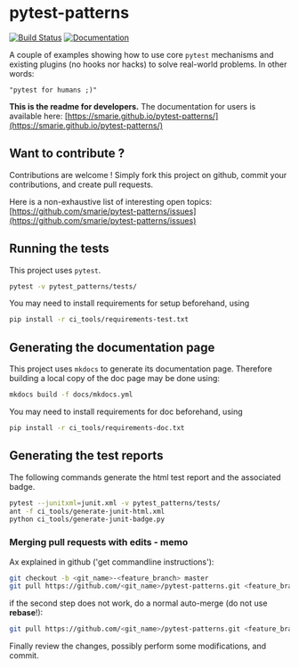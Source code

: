 # pytest-patterns

[![Build Status](https://travis-ci.org/smarie/pytest-patterns.svg?branch=master)](https://travis-ci.org/smarie/pytest-patterns) [![Documentation](https://img.shields.io/badge/docs-latest-blue.svg)](https://smarie.github.io/pytest-patterns/)

A couple of examples showing how to use core `pytest` mechanisms and existing plugins (no hooks nor hacks) to solve real-world problems. In other words:
 
    "pytest for humans ;)"

**This is the readme for developers.** The documentation for users is available here: [https://smarie.github.io/pytest-patterns/](https://smarie.github.io/pytest-patterns/)


## Want to contribute ?

Contributions are welcome ! Simply fork this project on github, commit your contributions, and create pull requests.

Here is a non-exhaustive list of interesting open topics: [https://github.com/smarie/pytest-patterns/issues](https://github.com/smarie/pytest-patterns/issues)

## Running the tests

This project uses `pytest`.

```bash
pytest -v pytest_patterns/tests/
```

You may need to install requirements for setup beforehand, using 

```bash
pip install -r ci_tools/requirements-test.txt
```

## Generating the documentation page

This project uses `mkdocs` to generate its documentation page. Therefore building a local copy of the doc page may be done using:

```bash
mkdocs build -f docs/mkdocs.yml
```

You may need to install requirements for doc beforehand, using 

```bash
pip install -r ci_tools/requirements-doc.txt
```

## Generating the test reports

The following commands generate the html test report and the associated badge. 

```bash
pytest --junitxml=junit.xml -v pytest_patterns/tests/
ant -f ci_tools/generate-junit-html.xml
python ci_tools/generate-junit-badge.py
```

### Merging pull requests with edits - memo

Ax explained in github ('get commandline instructions'):

```bash
git checkout -b <git_name>-<feature_branch> master
git pull https://github.com/<git_name>/pytest-patterns.git <feature_branch> --no-commit --ff-only
```

if the second step does not work, do a normal auto-merge (do not use **rebase**!):

```bash
git pull https://github.com/<git_name>/pytest-patterns.git <feature_branch> --no-commit
```

Finally review the changes, possibly perform some modifications, and commit.
